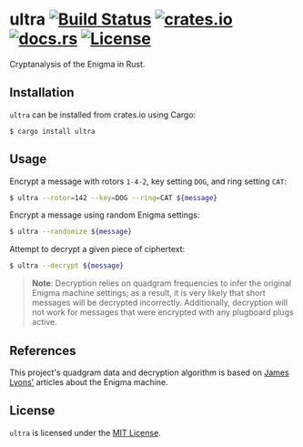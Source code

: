 # ultra [![Build Status][Travis Badge]][Build Status] [![crates.io][crates.io Badge]][crates.io] [![docs.rs][docs.rs Badge]][docs.rs] [![License][License Badge]](LICENSE)

Cryptanalysis of the Enigma in Rust.


## Installation

`ultra` can be installed from crates.io using Cargo:

```
$ cargo install ultra
```


## Usage

Encrypt a message with rotors `1-4-2`, key setting `DOG`, and ring setting `CAT`:

```bash
$ ultra --rotor=142 --key=DOG --ring=CAT ${message}
```

Encrypt a message using random Enigma settings:

```bash
$ ultra --randomize ${message}
```

Attempt to decrypt a given piece of ciphertext:

```bash
$ ultra --decrypt ${message}
```

> **Note**: Decryption relies on quadgram frequencies to infer the original
Enigma machine settings; as a result, it is very likely that short messages
will be decrypted incorrectly. Additionally, decryption will not work for
messages that were encrypted with any plugboard plugs active.


## References

This project's quadgram data and decryption algorithm is based on
[James Lyons'] articles about the Enigma machine.


## License

`ultra` is licensed under the [MIT License](LICENSE).


[Travis Badge]: https://travis-ci.org/iKevinY/ultra.svg?branch=master
[Build Status]: https://travis-ci.org/iKevinY/ultra
[crates.io Badge]: https://img.shields.io/crates/v/ultra.svg
[crates.io]: https://crates.io/crates/ultra
[docs.rs Badge]: https://docs.rs/ultra/badge.svg
[docs.rs]: https://docs.rs/ultra
[License Badge]: https://img.shields.io/crates/l/ultra.svg

[James Lyons']: http://practicalcryptography.com/ciphers/mechanical-era/enigma/
